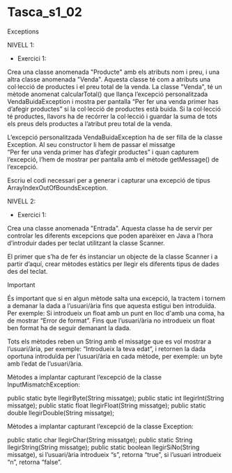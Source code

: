 # Tasca_s1_02
Exceptions

NIVELL 1:

- Exercici 1:

Crea una classe anomenada "Producte" amb els atributs nom i preu, i una altra classe anomenada "Venda". Aquesta classe té com a atributs 
una col·lecció de productes i el preu total de la venda.
La classe "Venda", té un mètode anomenat calcularTotal() que llança l’excepció personalitzada VendaBuidaException i mostra per pantalla 
“Per fer una venda primer has d’afegir productes” si la col·lecció de productes està buida. 
Si la col·lecció té productes, llavors ha de recórrer la col·lecció i guardar la suma de tots els preus dels productes a l’atribut preu total de la venda.

L’excepció personalitzada VendaBuidaException ha de ser filla de la classe Exception. Al seu constructor li hem de passar el missatge  
“Per fer una venda primer has d’afegir productes” i quan capturem l’excepció, l’hem de mostrar per pantalla amb el mètode getMessage() de l’excepció.

Escriu el codi necessari per a generar i capturar una excepció de tipus ArrayIndexOutOfBoundsException.

NIVELL 2: 

- Exercici 1:

Crea una classe anomenada "Entrada". Aquesta classe ha de servir per controlar les diferents excepcions que poden aparèixer en Java 
a l’hora d’introduir dades per teclat utilitzant la classe Scanner.

El primer que s’ha de fer és instanciar un objecte de la classe Scanner i a partir d’aquí, crear mètodes estàtics per llegir 
els diferents tipus de dades des del teclat. 

 Important

És important que si en algun mètode salta una excepció, la tractem i tornem a demanar la dada a l’usuari/ària fins que aquesta estigui ben introduïda. 
Per exemple: Si introdueix un float amb un punt en lloc d'amb una coma, ha de mostrar “Error de format”. 
Fins que l’usuari/ària no introdueix un float ben format ha de seguir demanant la dada.

Tots els mètodes reben un String amb el missatge que es vol mostrar a l’usuari/ària, per exemple: “Introdueix la teva edat”, 
i retornen la dada oportuna introduïda per l’usuari/ària en cada mètode, per exemple: un byte amb l’edat de l’usuari/ària.

Mètodes a implantar capturant l’excepció de la classe InputMismatchException:

public static byte llegirByte(String missatge);
public static int llegirInt(String missatge);
public static float llegirFloat(String missatge);
public static double llegirDouble(String missatge);

Mètodes a implantar capturant l’excepció de la classe Exception:

public static char llegirChar(String missatge);
public static String llegirString(String missatge);
public static boolean llegirSiNo(String missatge), si l’usuari/ària introdueix “s”, retorna “true”, si l’usuari introdueix “n”, retorna “false”.



